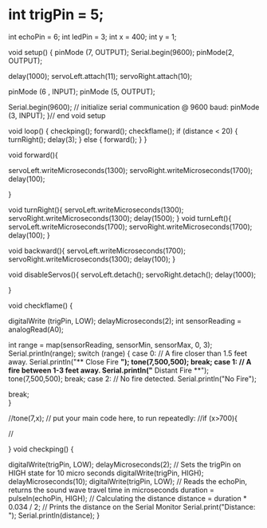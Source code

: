 # int trigPin = 5;
int echoPin = 6;
int ledPin = 3;
int x = 400;
int y = 1;

void setup() {
  pinMode (7, OUTPUT);
  Serial.begin(9600);
  pinMode(2, OUTPUT);

  delay(1000);
  servoLeft.attach(11);
  servoRight.attach(10);

  pinMode (6 , INPUT);
  pinMode (5, OUTPUT);


  Serial.begin(9600);  // initialize serial communication @ 9600 baud:
  pinMode (3, INPUT);
}// end void setup

void loop() {
  checkping();
  forward();
  checkflame();
 if (distance < 20) {
    turnRight();
    delay(3);
  } else {
    forward();
  }
}

void forward(){
 
  servoLeft.writeMicroseconds(1300);
  servoRight.writeMicroseconds(1700);
  delay(100);

}

void turnRight(){
  servoLeft.writeMicroseconds(1300);
  servoRight.writeMicroseconds(1300);
  delay(1500);
}
void turnLeft(){
  servoLeft.writeMicroseconds(1700);
  servoRight.writeMicroseconds(1700);
  delay(100);
}

  void backward(){
  servoLeft.writeMicroseconds(1700);
  servoRight.writeMicroseconds(1300);
  delay(100);
}

void disableServos(){
  servoLeft.detach();
  servoRight.detach();
  delay(1000);
 
}

void checkflame() {

  digitalWrite (trigPin, LOW);
  delayMicroseconds(2);
  int sensorReading = analogRead(A0);

int range = map(sensorReading, sensorMin, sensorMax, 0, 3);
Serial.println(range);
 switch (range) {
  case 0:     // A fire closer than 1.5 feet away.
  Serial.println("** Close Fire **");
  tone(7,500,500);
  break;
  case 1:    // A fire between 1-3 feet away.
  Serial.println("** Distant Fire **");
  tone(7,500,500);
  break;
  case 2:    // No fire detected.
  Serial.println("No Fire");

  break;    
}

  //tone(7,x); // put your main code here, to run repeatedly:
  //if (x>700){

  //

 
}
void checkping() {

  digitalWrite(trigPin, LOW);
  delayMicroseconds(2);  // Sets the trigPin on HIGH state for 10 micro seconds
  digitalWrite(trigPin, HIGH);
  delayMicroseconds(10);
  digitalWrite(trigPin, LOW);  // Reads the echoPin, returns the sound wave travel time in microseconds
  duration = pulseIn(echoPin, HIGH);   // Calculating the distance
  distance = duration * 0.034 / 2;   // Prints the distance on the Serial Monitor
  Serial.print("Distance: ");
  Serial.println(distance);
}
